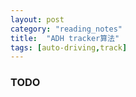 ```yaml
---
layout: post
category: "reading_notes"
title:  "ADH tracker算法"
tags: [auto-driving,track]
---
```

### TODO
